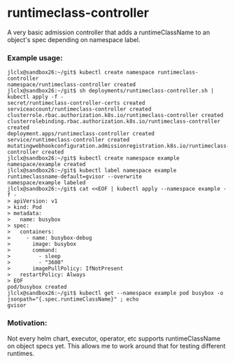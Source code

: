 # runtimeclass-controller
A very basic admission controller that adds a runtimeClassName to an object's spec depending on namespace label.

### Example usage:

```console
jlclx@sandbox26:~/git$ kubectl create namespace runtimeclass-controller
namespace/runtimeclass-controller created
jlclx@sandbox26:~/git$ sh deployments/runtimeclass-controller.sh | kubectl apply -f -
secret/runtimeclass-controller-certs created
serviceaccount/runtimeclass-controller created
clusterrole.rbac.authorization.k8s.io/runtimeclass-controller created
clusterrolebinding.rbac.authorization.k8s.io/runtimeclass-controller created
deployment.apps/runtimeclass-controller created
service/runtimeclass-controller created
mutatingwebhookconfiguration.admissionregistration.k8s.io/runtimeclass-controller created
jlclx@sandbox26:~/git$ kubectl create namespace example
namespace/example created
jlclx@sandbox26:~/git$ kubectl label namespace example runtimeclassname-default=gvisor --overwrite
namespace/example labeled
jlclx@sandbox26:~/git$ cat <<EOF | kubectl apply --namespace example -f -
> apiVersion: v1
> kind: Pod
> metadata:
>   name: busybox
> spec:
>   containers:
>     - name: busybox-debug
>       image: busybox
>       command:
>         - sleep
>         - "3600"
>       imagePullPolicy: IfNotPresent
>   restartPolicy: Always
> EOF
pod/busybox created
jlclx@sandbox26:~/git$ kubectl get --namespace example pod busybox -o jsonpath="{.spec.runtimeClassName}" ; echo
gvisor
```

### Motivation:
Not every helm chart, executor, operator, etc supports runtimeClassName on object specs yet.
This allows me to work around that for testing different runtimes.
